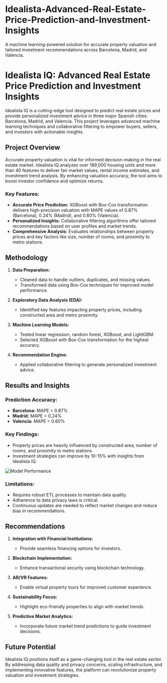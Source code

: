 # Idealista-Advanced-Real-Estate-Price-Prediction-and-Investment-Insights
A machine learning-powered solution for accurate property valuation and tailored investment recommendations across Barcelona, Madrid, and Valencia.

# Idealista IQ: Advanced Real Estate Price Prediction and Investment Insights

Idealista IQ is a cutting-edge tool designed to predict real estate prices and provide personalized investment advice in three major Spanish cities: Barcelona, Madrid, and Valencia. This project leverages advanced machine learning techniques and collaborative filtering to empower buyers, sellers, and investors with actionable insights.

## Project Overview

Accurate property valuation is vital for informed decision-making in the real estate market. Idealista IQ analyzes over 189,000 housing units and more than 40 features to deliver fair market values, rental income estimates, and investment trend analysis. By enhancing valuation accuracy, the tool aims to boost investor confidence and optimize returns.

### Key Features:
- **Accurate Price Prediction:** XGBoost with Box-Cox transformation delivers high-precision valuation with MAPE values of 0.87% (Barcelona), 0.24% (Madrid), and 0.60% (Valencia).
- **Personalized Insights:** Collaborative filtering algorithms offer tailored recommendations based on user profiles and market trends.
- **Comprehensive Analysis:** Evaluates relationships between property prices and key factors like size, number of rooms, and proximity to metro stations.

## Methodology

1. **Data Preparation:**
   - Cleaned data to handle outliers, duplicates, and missing values.
   - Transformed data using Box-Cox techniques for improved model performance.

2. **Exploratory Data Analysis (EDA):**
   - Identified key features impacting property prices, including constructed area and metro proximity.

3. **Machine Learning Models:**
   - Tested linear regression, random forest, XGBoost, and LightGBM.
   - Selected XGBoost with Box-Cox transformation for the highest accuracy.

4. **Recommendation Engine:**
   - Applied collaborative filtering to generate personalized investment advice.

## Results and Insights

### Prediction Accuracy:
- **Barcelona:** MAPE = 0.87%
- **Madrid:** MAPE = 0.24%
- **Valencia:** MAPE = 0.60%

### Key Findings:
- Property prices are heavily influenced by constructed area, number of rooms, and proximity to metro stations.
- Investment strategies can improve by 10-15% with insights from Idealista IQ.

![Model Performance](images/model_performance.png)

### Limitations:
- Requires robust ETL processes to maintain data quality.
- Adherence to data privacy laws is critical.
- Continuous updates are needed to reflect market changes and reduce bias in recommendations.

## Recommendations

1. **Integration with Financial Institutions:**
   - Provide seamless financing options for investors.

2. **Blockchain Implementation:**
   - Enhance transactional security using blockchain technology.

3. **AR/VR Features:**
   - Enable virtual property tours for improved customer experience.

4. **Sustainability Focus:**
   - Highlight eco-friendly properties to align with market trends.

5. **Predictive Market Analytics:**
   - Incorporate future market trend predictions to guide investment decisions.

## Future Potential

Idealista IQ positions itself as a game-changing tool in the real estate sector. By addressing data quality and privacy concerns, scaling infrastructure, and implementing innovative features, the platform can revolutionize property valuation and investment strategies.


